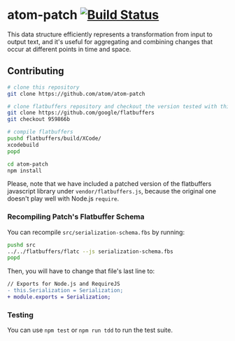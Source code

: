 # atom-patch [![Build Status](https://travis-ci.org/atom/atom-patch.svg?branch=master)](https://travis-ci.org/atom/atom-patch)

This data structure efficiently represents a transformation from input to output text, and it's useful for aggregating and combining changes that occur at different points in time and space.

## Contributing

```bash
# clone this repository
git clone https://github.com/atom/atom-patch

# clone flatbuffers repository and checkout the version tested with this library
git clone https://github.com/google/flatbuffers
git checkout 959866b

# compile flatbuffers
pushd flatbuffers/build/XCode/
xcodebuild
popd

cd atom-patch
npm install
```

Please, note that we have included a patched version of the flatbuffers
javascript library under `vendor/flatbuffers.js`, because the original one
doesn't play well with Node.js `require`.

### Recompiling Patch's Flatbuffer Schema

You can recompile `src/serialization-schema.fbs` by running:

```bash
pushd src
../../flatbuffers/flatc --js serialization-schema.fbs
popd
```

Then, you will have to change that file's last line to:

```diff
// Exports for Node.js and RequireJS
- this.Serialization = Serialization;
+ module.exports = Serialization;
```

### Testing

You can use `npm test` or `npm run tdd` to run the test suite.

